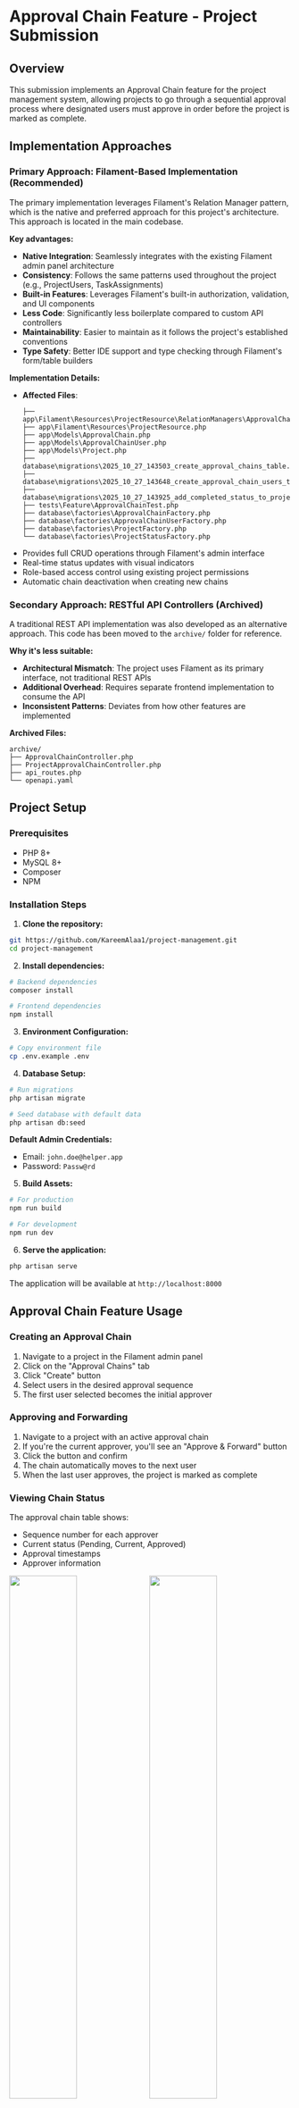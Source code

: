 # Approval Chain Feature - Project Submission

## Overview

This submission implements an Approval Chain feature for the project management system, allowing projects to go through a sequential approval process where designated users must approve in order before the project is marked as complete.

## Implementation Approaches

### Primary Approach: Filament-Based Implementation (Recommended)

The primary implementation leverages Filament's Relation Manager pattern, which is the native and preferred approach for this project's architecture. This approach is located in the main codebase.

**Key advantages:**

- **Native Integration**: Seamlessly integrates with the existing Filament admin panel architecture
- **Consistency**: Follows the same patterns used throughout the project (e.g., ProjectUsers, TaskAssignments)
- **Built-in Features**: Leverages Filament's built-in authorization, validation, and UI components
- **Less Code**: Significantly less boilerplate compared to custom API controllers
- **Maintainability**: Easier to maintain as it follows the project's established conventions
- **Type Safety**: Better IDE support and type checking through Filament's form/table builders

**Implementation Details:**

- **Affected Files**: 
    ```
    ├── app\Filament\Resources\ProjectResource\RelationManagers\ApprovalChainsRelationManager.php
    ├── app\Filament\Resources\ProjectResource.php
    ├── app\Models\ApprovalChain.php
    ├── app\Models\ApprovalChainUser.php
    ├── app\Models\Project.php
    ├── database\migrations\2025_10_27_143503_create_approval_chains_table.php
    ├── database\migrations\2025_10_27_143648_create_approval_chain_users_table.php
    ├── database\migrations\2025_10_27_143925_add_completed_status_to_project_statuses.php
    ├── tests\Feature\ApprovalChainTest.php
    ├── database\factories\ApprovalChainFactory.php
    ├── database\factories\ApprovalChainUserFactory.php
    ├── database\factories\ProjectFactory.php
    └── database\factories\ProjectStatusFactory.php
    ```
- Provides full CRUD operations through Filament's admin interface
- Real-time status updates with visual indicators
- Role-based access control using existing project permissions
- Automatic chain deactivation when creating new chains

### Secondary Approach: RESTful API Controllers (Archived)

A traditional REST API implementation was also developed as an alternative approach. This code has been moved to the `archive/` folder for reference.

**Why it's less suitable:**

- **Architectural Mismatch**: The project uses Filament as its primary interface, not traditional REST APIs
- **Additional Overhead**: Requires separate frontend implementation to consume the API
- **Inconsistent Patterns**: Deviates from how other features are implemented

**Archived Files:**
```
archive/
├── ApprovalChainController.php
├── ProjectApprovalChainController.php
├── api_routes.php
└── openapi.yaml
```

## Project Setup

### Prerequisites

- PHP 8+
- MySQL 8+
- Composer
- NPM

### Installation Steps

1. **Clone the repository:**

```bash
git https://github.com/KareemAlaa1/project-management.git
cd project-management
```

2. **Install dependencies:**

```bash
# Backend dependencies
composer install

# Frontend dependencies
npm install
```

3. **Environment Configuration:**

```bash
# Copy environment file
cp .env.example .env
```

4. **Database Setup:**

```bash
# Run migrations
php artisan migrate

# Seed database with default data
php artisan db:seed
```

**Default Admin Credentials:**
- Email: `john.doe@helper.app`
- Password: `Passw@rd`

5. **Build Assets:**

```bash
# For production
npm run build

# For development
npm run dev
```

6. **Serve the application:**

```bash
php artisan serve
```

The application will be available at `http://localhost:8000`

## Approval Chain Feature Usage

### Creating an Approval Chain

1. Navigate to a project in the Filament admin panel
2. Click on the "Approval Chains" tab
3. Click "Create" button
4. Select users in the desired approval sequence
5. The first user selected becomes the initial approver

### Approving and Forwarding

1. Navigate to a project with an active approval chain
2. If you're the current approver, you'll see an "Approve & Forward" button
3. Click the button and confirm
4. The chain automatically moves to the next user
5. When the last user approves, the project is marked as complete

### Viewing Chain Status

The approval chain table shows:
- Sequence number for each approver
- Current status (Pending, Current, Approved)
- Approval timestamps
- Approver information

<img src="github-contents/27.jpg" width="49%"></img> 
<img src="github-contents/28.jpg" width="49%"></img> 
<img src="github-contents/29.jpg" width="49%"></img> 
<img src="github-contents/30.jpg" width="49%"></img> 
<img src="github-contents/31.jpg" width="49%"></img> 
<img src="github-contents/32.jpg" width="49%"></img> 
<img src="github-contents/33.jpg" width="49%"></img> 
<img src="github-contents/34.jpg" width="49%"></img> 

### Permissions

- **Create/Delete Chains**: Project owners and managers
- **View Chains**: Project owners, managers, and chain participants
- **Approve**: Only the current approver in sequence

## Database Schema

### New Tables

**approval_chains**
```sql
- id (primary key)
- project_id (foreign key to projects)
- created_by (foreign key to users)
- is_active (boolean)
- created_at, updated_at
```

**approval_chain_users**
```sql
- id (primary key)
- approval_chain_id (foreign key to approval_chains)
- user_id (foreign key to users)
- sequence (integer, approval order)
- is_current (boolean)
- approved_at (timestamp, nullable)
- approved_by (foreign key to users, nullable)
- created_at, updated_at
```

### Relationships

- Project `hasMany` ApprovalChain
- ApprovalChain `belongsTo` Project
- ApprovalChain `hasMany` ApprovalChainUser
- ApprovalChainUser `belongsTo` User
- ApprovalChainUser `belongsTo` ApprovalChain

## Testing

Run the feature tests:

```bash
php artisan test --filter ApprovalChain --coverage-html coverage-report
```

**Test Coverage:**

- ✓ Creating approval chains
- ✓ Validating unique users in chain
- ✓ Sequential approval flow
- ✓ Automatic project completion on final approval
- ✓ Authorization checks
- ✓ Chain deactivation on new chain creation

<img src="github-contents/35.jpg" width="49%"></img> 
<img src="github-contents/36.jpg" width="49%"></img> 
## API Documentation

While the primary implementation uses Filament, API endpoints are available through Filament's built-in API. The archived REST API controllers include full OpenAPI/Swagger documentation for reference.

<img src="github-contents/37.jpg" width="99%"></img> 


